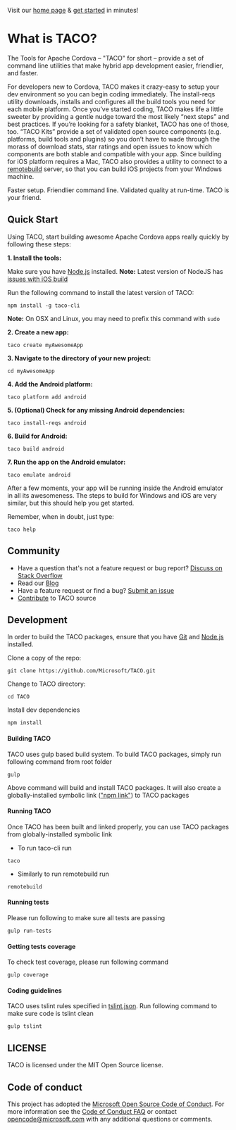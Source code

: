 Visit our [home page](http://taco.tools/) & [get started](http://taco.tools/docs/getting-started.html) in minutes!

# What is TACO?

The Tools for Apache Cordova – "TACO" for short – provide a set of command line utilities that make hybrid app development easier, friendlier, and faster. 

For developers new to Cordova, TACO makes it crazy-easy to setup your dev environment so you can begin coding immediately. The install-reqs utility downloads, installs and configures all the build tools you need for each mobile platform. Once you’ve started coding, TACO makes life a little sweeter by providing a gentle nudge toward the most likely “next steps” and best practices. If you’re looking for a safety blanket, TACO has one of those, too. “TACO Kits” provide a set of validated open source components (e.g. platforms, build tools and plugins) so you don’t have to wade through the morass of download stats, star ratings and open issues to know which components are both stable and compatible with your app. Since building for iOS platform requires a Mac, TACO also provides a utility to connect to a [remotebuild](http://taco.tools/docs/remote-build.html) server, so that you can build iOS projects from your Windows machine.  

Faster setup. Friendlier command line. Validated quality at run-time. TACO is your friend.

## Quick Start

Using TACO, start building awesome Apache Cordova apps really quickly by following these steps:

**1. Install the tools:**

Make sure you have [Node.js](https://nodejs.org/en/download/) installed. **Note:** Latest version of NodeJS has [issues with iOS build](https://github.com/Microsoft/cordova-docs/blob/master/known-issues/known-issues-ios.md#building-for-ios-hangs-when-nodejs-v40-is-installed)  

Run the following command to install the latest version of TACO:

```
npm install -g taco-cli
```

**Note:** On OSX and Linux, you may need to prefix this command with `sudo` 

**2. Create a new app:**

```
taco create myAwesomeApp
```

**3. Navigate to the directory of your new project:**

```
cd myAwesomeApp
```

**4. Add the Android platform:**

```
taco platform add android
```

**5. (Optional) Check for any missing Android dependencies:**

```
taco install-reqs android
```

**6. Build for Android:**

```
taco build android
```

**7. Run the app on the Android emulator:**

```
taco emulate android
```

After a few moments, your app will be running inside the Android emulator in all its awesomeness. The steps to build for Windows and iOS are very similar, but this should help you get started.

Remember, when in doubt, just type:

```
taco help
```

## Community

* Have a question that's not a feature request or bug report? [Discuss on Stack Overflow](https://stackoverflow.com/questions/tagged/taco)
* Read our [Blog](http://taco.tools/blog/index.html)
* Have a feature request or find a bug? [Submit an issue](https://github.com/microsoft/taco/issues)
* [Contribute](https://github.com/Microsoft/TACO/blob/master/CONTRIBUTING.md) to TACO source
 

## Development

In order to build the TACO packages, ensure that you have [Git](http://git-scm.com/downloads) and [Node.js](http://nodejs.org/) installed.

Clone a copy of the repo:
```
git clone https://github.com/Microsoft/TACO.git
```

Change to TACO directory:
```
cd TACO
```
Install dev dependencies
```
npm install
```

#### Building TACO
TACO uses gulp based build system. To build TACO packages, simply run following command from root folder 
```
gulp
```
Above command will build and install TACO packages.
It will also create a globally-installed symbolic link (["npm link"](https://docs.npmjs.com/cli/link)) to TACO packages

#### Running TACO
Once TACO has been built and linked properly, you can use TACO packages from globally-installed symbolic link
* To run taco-cli run 
```
taco
```
* Similarly to run remotebuild run
```
remotebuild
```
#### Running tests

Please run following to make sure all tests are passing
```
gulp run-tests
```

#### Getting tests coverage

To check test coverage, please run following command
```
gulp coverage
```

#### Coding guidelines
TACO uses tslint rules specified in [tslint.json](https://github.com/Microsoft/TACO/blob/master/tools/tslint.json). Run following command to make sure code is tslint clean
```
gulp tslint
```

## LICENSE

TACO is licensed under the MIT Open Source license.

## Code of conduct
This project has adopted the [Microsoft Open Source Code of Conduct](https://opensource.microsoft.com/codeofconduct/). For more information see the [Code of Conduct FAQ](https://opensource.microsoft.com/codeofconduct/faq/) or contact [opencode@microsoft.com](mailto:opencode@microsoft.com) with any additional questions or comments.
